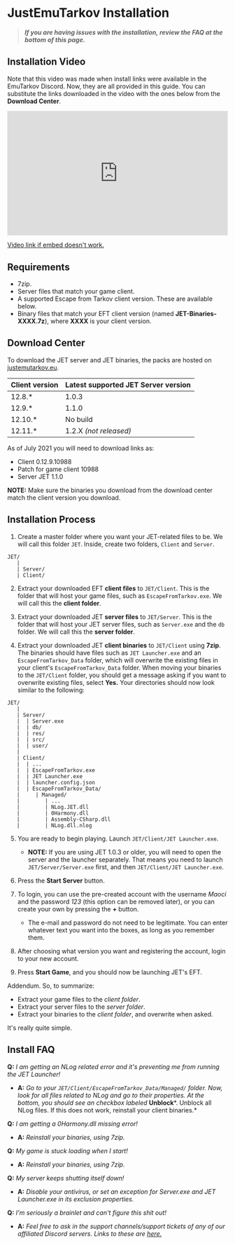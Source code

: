 # JustEmuTarkov Installation

> ***If you are having issues with the installation, review the FAQ at the bottom of this page.***

## Installation Video

Note that this video was made when install links were available in the EmuTarkov Discord. Now, they are all provided in this guide. You can substitute the links downloaded in the video with the ones below from the **Download Center**.

<div style="width: 100%; height: 0px; position: relative; padding-bottom: 56.250%;"><iframe src="https://streamable.com/e/nndz0n" frameborder="0" width="720" height="480" allowfullscreen style="width: 100%; height: 100%; position: absolute;"></iframe></div>
  
<!-- <video src="https://streamable.com/nndz0n" width="720" height="480" controls=""></video> -->
<!-- old vid: ../video.mp4 -->
  
[Video link if embed doesn't work.](https://streamable.com/nndz0n)  
  
## Requirements

- 7zip.
- Server files that match your game client.
- A supported Escape from Tarkov client version. These are available below.
- Binary files that match your EFT client version (named **JET-Binaries-XXXX.7z**), where **XXXX** is your client version.

## Download Center

To download the JET server and JET binaries, the packs are hosted on [justemutarkov.eu](https://justemutarkov.eu/download).

| Client version | Latest supported JET Server version |
|----------------|-------------------------------------|
| 12.8.*         | 1.0.3                               |
| 12.9.*         | 1.1.0                               |
| 12.10.*        | No build                            |
| 12.11.*        | 1.2.X *(not released)*              |

As of July 2021 you will need to download links as:

- Client 0.12.9.10988
- Patch for game client 10988
- Server JET 1.1.0

**NOTE:** Make sure the binaries you download from the download center match the client version you download.

## Installation Process

1. Create a master folder where you want your JET-related files to be. We will call this folder `JET`. Inside, create two folders, `Client` and `Server`.

```
JET/
   |
   | Server/
   | Client/
```

2. Extract your downloaded EFT **client files** to `JET/Client`. This is the folder that will host your game files, such as `EscapeFromTarkov.exe`. We will call this the **client folder**.

3. Extract your downloaded JET **server files** to `JET/Server`. This is the folder that will host your JET server files, such as `Server.exe` and the `db` folder. We will call this the **server folder**.

4. Extract your downloaded JET **client binaries** to `JET/Client` using **7zip**. The binaries should have files such as `JET Launcher.exe` and an `EscapeFromTarkov_Data` folder, which will overwrite the existing files in your client's `EscapeFromTarkov_Data` folder. When moving your binaries to the `JET/Client` folder, you should get a message asking if you want to overwrite existing files, select **Yes.** Your directories should now look similar to the following:

```
JET/
   |
   | Server/
   |  | Server.exe
   |  | db/
   |  | res/
   |  | src/
   |  | user/
   |
   | Client/
   |  | ...
   |  | EscapeFromTarkov.exe
   |  | JET Launcher.exe
   |  | launcher.config.json
   |  | EscapeFromTarkov_Data/
   |     | Managed/
   |        | ...
   |        | NLog.JET.dll
   |        | 0Harmony.dll
   |        | Assembly-CSharp.dll
   |        | NLog.dll.nlog
```

5. You are ready to begin playing. Launch `JET/Client/JET Launcher.exe`.
    - **NOTE:** If you are using JET 1.0.3 or older, you will need to open the server and the launcher separately. That means you need to launch `JET/Server/Server.exe` first, and then `JET/Client/JET Launcher.exe`.

6. Press the **Start Server** button.

7. To login, you can use the pre-created account with the username *Maoci* and the password *123* (this option can be removed later), or you can create your own by pressing the **+** button.
    - The e-mail and password do not need to be legitimate. You can enter whatever text you want into the boxes, as long as you remember them.

8. After choosing what version you want and registering the account, login to your new account. 

9. Press **Start Game**, and you should now be launching JET's EFT.

Addendum. So, to summarize:

- Extract your game files to the *client folder*.
- Extract your server files to the *server folder*.
- Extract your binaries to the *client folder*, and overwrite when asked.

It's really quite simple.

## Install FAQ

**Q:** *I am getting an NLog related error and it's preventing me from running the JET Launcher!*

- **A:** *Go to your `JET/Client/EscapeFromTarkov_Data/Managed/` folder. Now, look for all files related to NLog and go to their properties. At the bottom, you should see an checkbox labeled* **Unblock***. Unblock all NLog files. If this does not work, reinstall your client binaries.*

**Q:** *I am getting a 0Harmony.dll missing error!*

- **A:** *Reinstall your binaries, using 7zip.*

**Q:** *My game is stuck loading when I start!*

- **A:** *Reinstall your binaries, using 7zip.*

**Q:** *My server keeps shutting itself down!*

- **A:** *Disable your antivirus, or set an exception for Server.exe and JET Launcher.exe in its exclusion properties.*

**Q:** *I'm seriously a brainlet and can't figure this shit out!*

- **A:** *Feel free to ask in the support channels/support tickets of any of our affiliated Discord servers. Links to these are [here.](index.md)*
